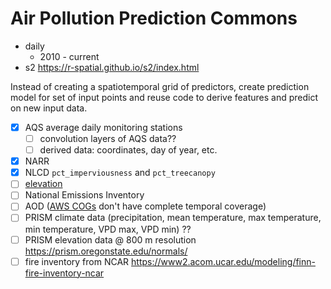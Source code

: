# Air Pollution Prediction Commons

- daily
  - 2010 - current
- s2 https://r-spatial.github.io/s2/index.html


Instead of creating a spatiotemporal grid of predictors, create prediction model for set of input points and reuse code to derive features and predict on new input data.

- [x] AQS average daily monitoring stations
  - [ ] convolution layers of AQS data??
  - [ ] derived data: coordinates, day of year, etc.
- [x] NARR
- [x] NLCD `pct_imperviousness` and `pct_treecanopy`
- [ ] [elevation](https://www.usgs.gov/news/technical-announcement/usgs-digital-elevation-models-dem-switching-new-distribution-format) 
- [ ] National Emissions Inventory
- [ ] AOD ([AWS COGs](https://www.earthdata.nasa.gov/engage/cloud-optimized-geotiffs#AOD) don't have complete temporal coverage)
- [ ] PRISM climate data (precipitation, mean temperature, max temperature, min temperature, VPD max, VPD min) ??
- [ ] PRISM elevation data @ 800 m resolution https://prism.oregonstate.edu/normals/
- [ ] fire inventory from NCAR https://www2.acom.ucar.edu/modeling/finn-fire-inventory-ncar
